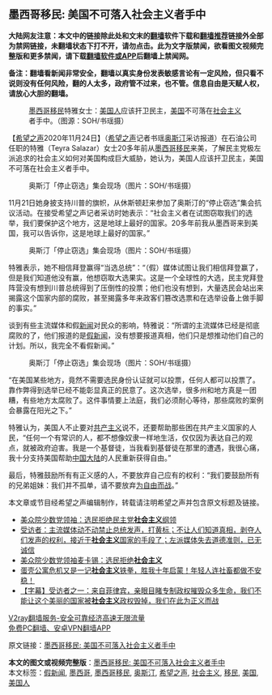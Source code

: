  <h2>墨西哥移民: 美国不可落入社会主义者手中</h2> <p class="notice"><b>大陆网友注意：本文中的链接除此处和文末的<a href="https://github.com/bannedbook/fanqiang" >翻墙</a>软件下载和<a href="https://github.com/killgcd/justmysocks/blob/master/README.md">翻墙推荐</a>链接外全部为禁网链接，未翻墙状态下打不开，请勿点击。此为文字版禁闻，欲看图文视频完整版和更多禁闻，请下载<a href="https://github.com/bannedbook/fanqiang">翻墙软件或APP</a>后翻墙上禁闻网。</p><p>备注：翻墙看新闻非常安全，翻墙以真实身份发表敏感言论有一定风险，但只看不说则没有任何风险，翻的人太多，政府管不过来，也不管。信息自由是天赋人权，请放心大胆的翻墙。</b></p>  <div class="entry"> <figure><figcaption><a href="https://www.bannedbook.org/bnews/tag/%e5%a2%a8%e8%a5%bf%e5%93%a5/" class="st_tag internal_tag" rel="tag" title="标签 墨西哥 下的日志">墨西哥</a><a href="https://www.bannedbook.org/bnews/tag/%e7%a7%bb%e6%b0%91/" class="st_tag internal_tag" rel="tag" title="标签 移民 下的日志">移民</a>特雅女士：<a href="https://www.bannedbook.org/bnews/tag/%E7%BE%8E%E5%9B%BD%E4%BA%BA/" class="st_tag internal_tag" rel="tag" title="标签 美国人 下的日志">美国人</a>应该扞卫民主，<a href="https://www.bannedbook.org/bnews/tag/%e7%be%8e%e5%9b%bd/" class="st_tag internal_tag" rel="tag" title="标签 美国 下的日志">美国</a>不可落在<a href="https://www.bannedbook.org/bnews/tag/%e7%a4%be%e4%bc%9a%e4%b8%bb%e4%b9%89/" class="st_tag internal_tag" rel="tag" title="标签 社会主义 下的日志">社会主义</a>者手中。（图源：SOH/书瑶摄）</figcaption></figure> <p>【<span class='wp_keywordlink_affiliate'><a href="https://www.soundofhope.org" title="希望之声" target="_blank">希望之声</a></span>2020年11月24日】（<a href="https://www.bannedbook.org/bnews/tag/%e5%b8%8c%e6%9c%9b%e4%b9%8b%e5%a3%b0/" class="st_tag internal_tag" rel="tag" title="标签 希望之声 下的日志">希望之声</a>记者书瑶<a href="https://www.bannedbook.org/bnews/tag/%e5%a5%a5%e6%96%af%e6%b1%80/" class="st_tag internal_tag" rel="tag" title="标签 奥斯汀 下的日志">奥斯汀</a>采访报道）在石油公司任职的特雅（Teyra Salazar）女士20多年前从<a href="https://www.bannedbook.org/bnews/tag/%E5%A2%A8%E8%A5%BF%E5%93%A5%E7%A7%BB%E6%B0%91/" class="st_tag internal_tag" rel="tag" title="标签 墨西哥移民 下的日志">墨西哥移民</a>来美，了解民主党极左派追求的社会主义如何对美国构成巨大威胁，她认为，美国人应该扞卫民主，美国不可落在社会主义者手中。</p> <figure><figcaption>奥斯汀「停止窃选」集会现场（图片：SOH/书瑶摄）</figcaption></figure> <p>11月21日她身披支持川普的旗帜，从休斯顿赶来参加了奥斯汀的“停止窃选”集会抗议活动。在接受希望之声记者采访时她表示：“社会主义者在试图窃取我们的选举，我们要保护这个地方，这是地球上最好的国家。20多年前我从墨西哥来到美国，我可以告诉你，这是地球上最好的国家。”</p>  <figure><figcaption>奥斯汀「停止窃选」集会现场（图片：SOH/书瑶摄）</figcaption></figure> <p>特雅表示，她不相信拜登赢得“当选总统”：“（假）媒体试图让我们相信拜登赢了，但是我们知道他没有赢，他想窃取大选果实。这是一个全球性的大选，民主党拜登阵营没有想到川普总统得到了压倒性的投票；他们也没有想到，大量选民会站出来揭露这个国家内部的腐败，甚至揭露多年来政客们篡改选票和在选举设备上做手脚的事实。”</p> <p>谈到有些主流媒体和假<span class='wp_keywordlink_affiliate'><a href="https://www.bannedbook.org/" title="新闻">新闻</a></span>对民众的影响，特雅说：“所谓的主流媒体已经是彻底腐败的了，他们报道的是<a href="https://www.bannedbook.org/bnews/tag/%E5%81%87%E6%96%B0%E9%97%BB/" class="st_tag internal_tag" rel="tag" title="标签 假新闻 下的日志">假新闻</a>，没有想要报道真相，他们只是想推动他们自己的计划。所以，我完全不看假新闻。”</p>  <figure><figcaption>奥斯汀「停止窃选」集会现场（图片：SOH/书瑶摄）</figcaption></figure> <p>“在美国某些地方，竟然不需要选民身份认证就可以投票，任何人都可以投票了。靠作弊得到选举已经不能彰显真正的民意了。这次选举，很多州和地方真是一团糟，有些地方太腐败了。这件事情要上法庭，我们必须耐心等待，那些腐败的案例会暴露在阳光之下。”</p> <p>特雅认为，美国人不止要对<span class='wp_keywordlink'><a href="https://www.bannedbook.org/forum2/topic6177.html" title="《共产主义的终极目的》" target="_blank">共产主义</a></span>说不，还要帮助那些困在共产主义国家的人民，“任何一个有常识的人，都不想像奴隶一样地生活，仅仅因为表达自己的观点，就被政府迫害。我是一个基督徒，当我看到基督徒在那里的遭遇，我很心痛，我十分支持美国帮助<span class='wp_keywordlink_affiliate'><a href="https://www.bannedbook.org/" title="中国" target="_blank">中国</a></span><span class='wp_keywordlink_affiliate'><a href="https://www.bannedbook.org/" title="大陆" target="_blank">大陆</a></span>的人民重新获得自由。”</p>  <p>最后，特雅鼓励所有有正义感的人，不要放弃自己应有的权利：“我们要鼓励所有的兄弟姐妹：我们并不孤单，请不要放弃<span class='wp_keywordlink'><a href="https://www.bannedbook.org/forum2/topic1689.html" title="余杰《为自由而战——余杰政论自选集》" target="_blank">为自由而战</a></span>。”</p> <p>本文章或节目经希望之声编辑制作，转载请注明希望之声并包含原文标题及链接。</p>  <ul class='op-related-articles' title='相关阅读'> <li><a href='https://www.bannedbook.org/bnews/bannedvideo/20201124/1436312.html' target='_blank'>美众院少数党领袖：选民拒绝民主党<b>社会主义</b>纲领</a></li> <li><a href='https://www.bannedbook.org/bnews/bannedvideo/20201124/1436221.html' target='_blank'>受访者：主流媒体动不动禁止总统发声，打黄标；不让人们知道真相，剥夺人们发声的权利，接近于<b>社会主义</b>国家的手段了；左派媒体失去道德准则，已无诚信</a></li> <li><a href='https://www.bannedbook.org/bnews/bannedvideo/20201124/1435886.html' target='_blank'>美众院少数党领袖麦卡锡：选民拒绝<b>社会主义</b></a></li> <li><a href='https://www.bannedbook.org/bnews/bannedvideo/20201123/1435798.html' target='_blank'>蛋壳公寓危机又是一记<b>社会主义</b>铁拳，胜我十年启蒙！年轻人连社畜都做不安稳！</a></li> <li><a href='https://www.bannedbook.org/bnews/bannedvideo/20201122/1435135.html' target='_blank'>【字幕】受访者之一：来自菲律宾，亲眼目睹专制政权摧毁众多生命，我们不能让这个美丽的国家被<b>社会主义</b>政权毁掉，我们在此为正义而战</a></li> </ul> <p class="texttj"> <a href="https://www.bannedbook.org/forum23/topic22702.html" target="_blank">V2ray翻墙服务-安全可靠经济高速无限流量</a><br/> <a href="https://github.com/bannedbook/fanqiang/wiki/%E7%A6%81%E9%97%BB%E7%BD%91%E5%AE%89%E5%8D%93%E7%BF%BB%E5%A2%99%E6%96%B0%E9%97%BBAPP" target="_blank">免费PC翻墙、安卓VPN翻墙APP</a></p><p>原文链接：<a class="src_link"  href="https://www.soundofhope.org/post/446488" target="_blank">墨西哥移民: 美国不可落入社会主义者手中</a></p><a name='sharetosocial'></a>       <div><b>本文的图文或视频完整版</b>：<a href='https://www.bannedbook.org/bnews/comments/20201125/1436579.html'>墨西哥移民: 美国不可落入社会主义者手中</a></div>  </div><!--END ENTRY--> <div class="postfooter"> <div>本文标签：<a href="https://www.bannedbook.org/bnews/tag/%E5%81%87%E6%96%B0%E9%97%BB/" rel="tag">假新闻</a>, <a href="https://www.bannedbook.org/bnews/tag/%e5%a2%a8%e8%a5%bf%e5%93%a5/" rel="tag">墨西哥</a>, <a href="https://www.bannedbook.org/bnews/tag/%E5%A2%A8%E8%A5%BF%E5%93%A5%E7%A7%BB%E6%B0%91/" rel="tag">墨西哥移民</a>, <a href="https://www.bannedbook.org/bnews/tag/%e5%a5%a5%e6%96%af%e6%b1%80/" rel="tag">奥斯汀</a>, <a href="https://www.bannedbook.org/bnews/tag/%e5%b8%8c%e6%9c%9b%e4%b9%8b%e5%a3%b0/" rel="tag">希望之声</a>, <a href="https://www.bannedbook.org/bnews/tag/%e7%a4%be%e4%bc%9a%e4%b8%bb%e4%b9%89/" rel="tag">社会主义</a>, <a href="https://www.bannedbook.org/bnews/tag/%e7%a7%bb%e6%b0%91/" rel="tag">移民</a>, <a href="https://www.bannedbook.org/bnews/tag/%e7%be%8e%e5%9b%bd/" rel="tag">美国</a>, <a href="https://www.bannedbook.org/bnews/tag/%E7%BE%8E%E5%9B%BD%E4%BA%BA/" rel="tag">美国人</a></div>  </div><!--END POSTFOOTER--> 